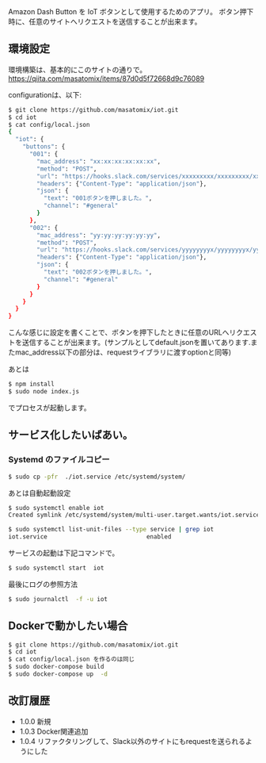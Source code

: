 
Amazon Dash Button を IoT ボタンとして使用するためのアプリ。
ボタン押下時に、任意のサイトへリクエストを送信することが出来ます。


## 環境設定
環境構築は、基本的にこのサイトの通りで。
https://qiita.com/masatomix/items/87d0d5f72668d9c76089


configurationは、以下:

```bash
$ git clone https://github.com/masatomix/iot.git
$ cd iot
$ cat config/local.json
{
  "iot": {
    "buttons": {
      "001": {
        "mac_address": "xx:xx:xx:xx:xx:xx",
        "method": "POST",
        "url": "https://hooks.slack.com/services/xxxxxxxxx/xxxxxxxxx/xxxxxxxxxxxxxxxxxxxxxxxx",
        "headers": {"Content-Type": "application/json"},
        "json": {
          "text": "001ボタンを押しました。",
          "channel": "#general"
        }
      },
      "002": {
        "mac_address": "yy:yy:yy:yy:yy:yy",
        "method": "POST",
        "url": "https://hooks.slack.com/services/yyyyyyyyx/yyyyyyyyx/yyyyyyyyyyyyyyyyyyyyyyyy",
        "headers": {"Content-Type": "application/json"},
        "json": {
          "text": "002ボタンを押しました。",
          "channel": "#general"
        }
      }
    }
  }
}
```

こんな感じに設定を書くことで、ボタンを押下したときに任意のURLへリクエストを送信することが出来ます。(サンプルとしてdefault.jsonを置いてあります.またmac_address以下の部分は、requestライブラリに渡すoptionと同等)

あとは

```bash
$ npm install
$ sudo node index.js
```

でプロセスが起動します。


## サービス化したいばあい。

### Systemd のファイルコピー

```bash
$ sudo cp -pfr  ./iot.service /etc/systemd/system/
```
あとは自動起動設定

```bash
$ sudo systemctl enable iot
Created symlink /etc/systemd/system/multi-user.target.wants/iot.service → /etc/systemd/system/iot.service.

$ sudo systemctl list-unit-files --type service | grep iot
iot.service                            enabled
```

サービスの起動は下記コマンドで。

```bash
$ sudo systemctl start  iot

```

最後にログの参照方法


```bash
$ sudo journalctl  -f -u iot
```



## Dockerで動かしたい場合

```bash
$ git clone https://github.com/masatomix/iot.git
$ cd iot
$ cat config/local.json を作るのは同じ
$ sudo docker-compose build
$ sudo docker-compose up  -d
```

## 改訂履歴

- 1.0.0 新規
- 1.0.3 Docker関連追加
- 1.0.4 リファクタリングして、Slack以外のサイトにもrequestを送られるようにした


